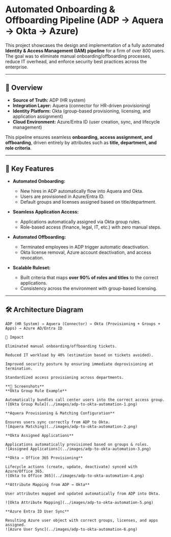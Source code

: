 # Automated Onboarding & Offboarding Pipeline (ADP → Aquera → Okta → Azure)

This project showcases the design and implementation of a fully automated **Identity & Access Management (IAM) pipeline** for a firm of over 800 users. The goal was to eliminate manual onboarding/offboarding processes, reduce IT overhead, and enforce security best practices across the enterprise.

---

## 📖 Overview

- **Source of Truth:** ADP (HR system)  
- **Integration Layer:** Aquera (connector for HR-driven provisioning)  
- **Identity Platform:** Okta (group-based provisioning, licensing, and application assignment)  
- **Cloud Environment:** Azure/Entra ID (user creation, sync, and lifecycle management)

This pipeline ensures seamless **onboarding, access assignment, and offboarding**, driven entirely by attributes such as **title, department, and role criteria**.

---

## 🔎 Key Features

- **Automated Onboarding:**  
  - New hires in ADP automatically flow into Aquera and Okta.  
  - Users are provisioned in Azure/Entra ID.  
  - Default groups and licenses assigned based on title/department.  

- **Seamless Application Access:**  
  - Applications automatically assigned via Okta group rules.  
  - Role-based access (finance, legal, IT, etc.) with zero manual steps.  

- **Automated Offboarding:**  
  - Terminated employees in ADP trigger automatic deactivation.  
  - Okta license removal, Azure account deactivation, and access revocation.  

- **Scalable Ruleset:**  
  - Built criteria that maps **over 90% of roles and titles** to the correct applications.  
  - Consistency across the environment with group-based licensing.  

---

## 🛠️ Architecture Diagram

```text
ADP (HR System) → Aquera (Connector) → Okta (Provisioning + Groups + Apps) → Azure AD/Entra ID

🎯 Impact

Eliminated manual onboarding/offboarding tickets.

Reduced IT workload by 40% (estimation based on tickets avoided).

Improved security posture by ensuring immediate deprovisioning at termination.

Standardized access provisioning across departments.

**📸 Screenshots**
**Okta Group Rule Example**

Automatically bundles call center users into the correct access group.
![Okta Group Rule](../images/adp-to-okta-automation-1.png)

**Aquera Provisioning & Matching Configuration**

Ensures users sync correctly from ADP to Okta.
![Aquera Matching](../images/adp-to-okta-automation-2.png)

**Okta Assigned Applications**

Applications automatically provisioned based on groups & roles.
![Assigned Applications](../images/adp-to-okta-automation-3.png)

**Okta → Office 365 Provisioning**

Lifecycle actions (create, update, deactivate) synced with Azure/Office 365.
![Okta to Office 365](../images/adp-to-okta-automation-4.png)

**Attribute Mapping from ADP → Okta**

User attributes mapped and updated automatically from ADP into Okta.

![Okta Attribute Mapping](../images/adp-to-okta-automation-5.png)

**Azure Entra ID User Sync**

Resulting Azure user object with correct groups, licenses, and apps assigned.
![Azure User Sync](../images/adp-to-okta-automation-6.png)
